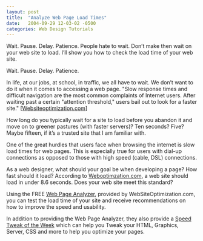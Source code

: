 ```yaml
---
layout: post
title:  "Analyze Web Page Load Times"
date:   2004-09-29 12-03-02 -0500
categories: Web Design Tutorials
---
```


Wait. Pause. Delay. Patience. People hate to wait. Don’t make then wait on your web site to load. I’ll show you how to check the load time of your web site.

Wait. Pause. Delay. Patience. 

In life, at our jobs, at school, in traffic, we all have to wait. We don’t want to do it when it comes to accessing a web page. "Slow response times and difficult navigation are the most common complaints of Internet users. After waiting past a certain "attention threshold," users bail out to look for a faster site." [[Websiteoptimization.com][1]]

How long do you typically wait for a site to load before you abandon it and move on to greener pastures (with faster servers)? Ten seconds? Five? Maybe fifteen, if it’s a trusted site that I am familiar with.

One of the great hurdles that users face when browsing the internet is slow load times for web pages. This is especially true for users with dial-up connections as opposed to those with high speed (cable, DSL) connections. 

As a web designer, what should your goal be when developing a page? How fast should it load? According to [Weboptimzation.com][1], a web site should load in under 8.6 seconds. Does your web site meet this standard?

Using the FREE [Web Page Analyzer][2], provided by WebSiteOptimization.com, you can test the load time of your site and receive recommendations on how to improve the speed and usability.

In addition to providing the Web Page Analyzer, they also provide a [Speed Tweak of the Week][3] which can help you Tweak your HTML, Graphics, Server, CSS and more to help you optimize your pages.

 [1]: http://www.websiteoptimization.com/speed/1/
 [2]: http://www.websiteoptimization.com/services/analyze/
 [3]: http://www.websiteoptimization.com/speed/tweak/

